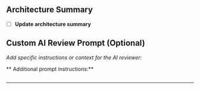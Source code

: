 ## Architecture Summary

- [ ] **Update architecture summary**

## Custom AI Review Prompt (Optional)

_Add specific instructions or context for the AI reviewer:_

** Additional prompt instructions:**

```

```

---
